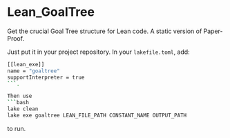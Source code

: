 # Lean_GoalTree
Get the crucial Goal Tree structure for Lean code. A static version of Paper-Proof.


Just put it in your project repository. In your `lakefile.toml`, add:
```bash
[[lean_exe]]
name = "goaltree"
supportInterpreter = true
```.

Then use
```bash
lake clean
lake exe goaltree LEAN_FILE_PATH CONSTANT_NAME OUTPUT_PATH
```
to run.

